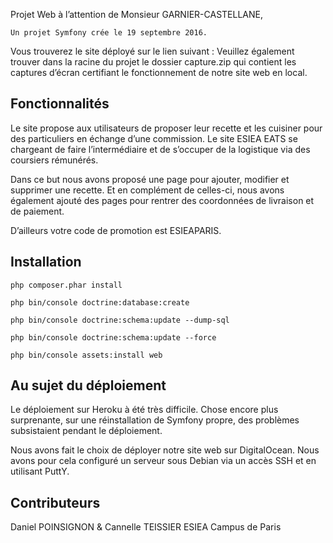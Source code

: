 Projet Web à l’attention de Monsieur GARNIER-CASTELLANE,

    Un projet Symfony crée le 19 septembre 2016.

Vous trouverez le site déployé sur le lien suivant :
Veuillez également trouver dans la racine du projet le dossier capture.zip qui contient les captures d’écran certifiant le fonctionnement de notre site web en local.

## Fonctionnalités
Le site propose aux utilisateurs de proposer leur recette et les cuisiner pour des particuliers en échange d’une commission. Le site ESIEA EATS se chargeant de faire l’intermédiaire et de s’occuper de la logistique via des coursiers rémunérés.  

Dans ce but nous avons proposé une page pour ajouter, modifier et supprimer une recette. Et en complément de celles-ci, nous avons également ajouté des pages pour rentrer des coordonnées de livraison et de paiement.

D’ailleurs votre code de promotion est ESIEAPARIS.

## Installation

    php composer.phar install

    php bin/console doctrine:database:create

    php bin/console doctrine:schema:update --dump-sql

    php bin/console doctrine:schema:update --force

    php bin/console assets:install web

## Au sujet du déploiement
Le déploiement sur Heroku à été très difficile. Chose encore plus surprenante, sur une réinstallation de Symfony propre, des problèmes subsistaient pendant le déploiement.

Nous avons fait le choix de déployer notre site web sur DigitalOcean. Nous avons pour cela configuré un serveur sous Debian via un accès SSH et en utilisant PuttY. 

## Contributeurs

Daniel POINSIGNON & Cannelle TEISSIER
ESIEA Campus de Paris
